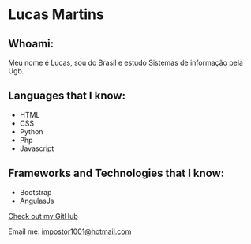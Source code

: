 # Lucas Martins

## Whoami:
Meu nome é Lucas, sou do Brasil e estudo Sistemas de informação pela Ugb. 



## Languages that I know:

- HTML
- CSS
- Python
- Php
- Javascript



## Frameworks and Technologies that I know:

- Bootstrap
- AngulasJs



[Check out my GitHub](https://github.com/impostor1001)

Email me: impostor1001@hotmail.com
